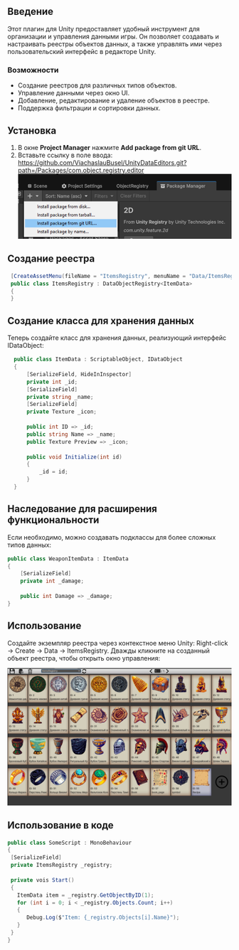 ## Введение

Этот плагин для Unity предоставляет удобный инструмент для организации и управления данными игры. Он позволяет создавать и настраивать реестры объектов данных, а также управлять ими через пользовательский интерфейс в редакторе Unity.

### Возможности
- Создание реестров для различных типов объектов.
- Управление данными через окно UI.
- Добавление, редактирование и удаление объектов в реестре.
- Поддержка фильтрации и сортировки данных.

## Установка

1. В окне **Project Manager** нажмите **Add package from git URL**.  
2. Вставьте ссылку в поле ввода: https://github.com/ViachaslauBusel/UnityDataEditors.git?path=/Packages/com.object.registry.editor
![Screenshot of my project](docs/images/package_manager.png)

## Создание реестра
```csharp
 [CreateAssetMenu(fileName = "ItemsRegistry", menuName = "Data/ItemsRegistry")]
 public class ItemsRegistry : DataObjectRegistry<ItemData>
 {
 }
```
 
## Создание класса для хранения данных
Теперь создайте класс для хранения данных, реализующий интерфейс IDataObject:
```csharp
  public class ItemData : ScriptableObject, IDataObject
  {
      [SerializeField, HideInInspector]
      private int _id;
      [SerializeField]
      private string _name;
      [SerializeField]
      private Texture _icon;

      public int ID => _id;
      public string Name => _name;
      public Texture Preview => _icon;

      public void Initialize(int id)
      {
          _id = id;
      }
  }
```
## Наследование для расширения функциональности
Если необходимо, можно создавать подклассы для более сложных типов данных:
```csharp
public class WeaponItemData : ItemData
{
    [SerializeField]
    private int _damage;

    public int Damage => _damage;
}
```

## Использование

Создайте экземпляр реестра через контекстное меню Unity:
Right-click → Create → Data → ItemsRegistry.
Дважды кликните на созданный объект реестра, чтобы открыть окно управления:

![Screenshot of my project](docs/images/window.png)

## Использование в коде
```csharp
public class SomeScript : MonoBehaviour
{
 [SerializeField]
 private ItemsRegistry _registry;

 private vois Start()
 {
   ItemData item = _registry.GetObjectByID(1);
   for (int i = 0; i < _registry.Objects.Count; i++)
   {
      Debug.Log($"Item: {_registry.Objects[i].Name}");
   }
 }
}
```
